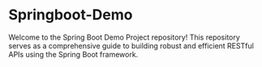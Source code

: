 # Springboot-Demo
Welcome to the Spring Boot Demo Project repository! This repository serves as a comprehensive guide to building robust and efficient RESTful APIs using the Spring Boot framework.
